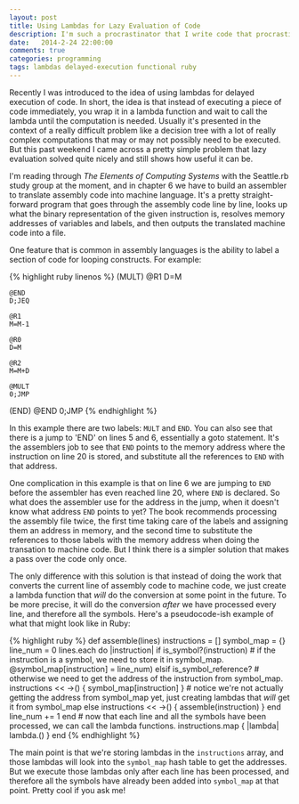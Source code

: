 ```yaml
---
layout: post
title: Using Lambdas for Lazy Evaluation of Code
description: I'm such a procrastinator that I write code that procrastinates. At least, I do when I feel like it. But not right now.
date:   2014-2-24 22:00:00
comments: true
categories: programming
tags: lambdas delayed-execution functional ruby
---
```

Recently I was introduced to the idea of using lambdas for delayed execution of code. In short, the idea is that instead of executing a piece of code immediately, you wrap it in a lambda function and wait to call the lambda until the computation is needed. Usually it's presented in the context of a really difficult problem like a decision tree with a lot of really complex computations that may or may not possibly need to be executed. But this past weekend I came across a pretty simple problem that lazy evaluation solved quite nicely and still shows how useful it can be.

I'm reading through *The Elements of Computing Systems* with the Seattle.rb study group at the moment, and in chapter 6 we have to build an assembler to translate assembly code into machine language. It's a pretty straight-forward program that goes through the assembly code line by line, looks up what the binary representation of the given instruction is, resolves memory addresses of variables and labels, and then outputs the translated machine code into a file.

One feature that is common in assembly languages is the ability to label a section of code for looping constructs. For example:

{% highlight ruby linenos %}
(MULT)
	@R1
	D=M

	@END
	D;JEQ

	@R1
	M=M-1

	@R0
	D=M

	@R2
	M=M+D

	@MULT
	0;JMP

(END)
	@END
	0;JMP
{% endhighlight %}

In this example there are two labels: ```MULT``` and ```END```. You can also see that there is a jump to 'END' on lines 5 and 6, essentially a goto statement. It's the assemblers job to see that ```END``` points to the memory address where the instruction on line 20 is stored, and substitute all the references to ```END``` with that address.

One complication in this example is that on line 6 we are jumping to ```END``` before the assembler has even reached line 20, where ```END``` is declared. So what does the assembler use for the address in the jump, when it doesn't know what address ```END``` points to yet? The book recommends processing the assembly file twice, the first time taking care of the labels and assigning them an address in memory, and the second time to substitute the references to those labels with the memory address when doing the transation to machine code. But I think there is a simpler solution that makes a pass over the code only once. 

The only difference with this solution is that instead of doing the work that converts the current line of assembly code to machine code, we just create a lambda function that *will* do the conversion at some point in the future. To be more precise, it will do the conversion *after* we have processed every line, and therefore all the symbols. Here's a pseudocode-ish example of what that might look like in Ruby:

{% highlight ruby %}
  def assemble(lines)
    instructions = []
    symbol_map = {}
    line_num = 0
    lines.each do |instruction|
      if is_symbol?(instruction) # if the instruction is a symbol, we need to store it in symbol_map.
        @symbol_map[instruction] = line_num)
      elsif is_symbol_reference? # otherwise we need to get the address of the instruction from symbol_map.
        instructions << ->() { symbol_map[instruction] } # notice we're not actually getting the address from symbol_map yet, just creating lambdas that *will* get it from symbol_map
      else
        instructions << ->() { assemble(instruction) }
      end
      line_num += 1
    end
    # now that each line and all the symbols have been processed, we can call the lambda functions.
    instructions.map { |lambda| lambda.() }
  end
{% endhighlight %}

The main point is that we're storing lambdas in the ```instructions``` array, and those lambdas will look into the ```symbol_map``` hash table to get the addresses. But we execute those lambdas only after each line has been processed, and therefore all the symbols have already been added into ```symbol_map``` at that point. Pretty cool if you ask me!
